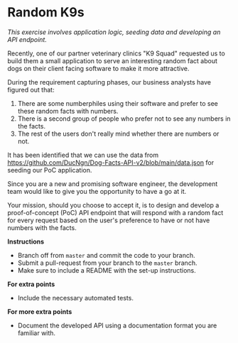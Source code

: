 # Random K9s

*This exercise involves application logic, seeding data and developing an API endpoint.*

Recently, one of our partner veterinary clinics "K9 Squad" requested us to build them a small application to serve an
interesting random fact about dogs on their client facing software to make it more attractive.

During the requirement capturing phases, our business analysts have figured out that:

1. There are some numberphiles using their software and prefer to see these random facts with numbers.
2. There is a second group of people who prefer not to see any numbers in the facts.
3. The rest of the users don't really mind whether there are numbers or not.

It has been identified that we can use the data from https://github.com/DucNgn/Dog-Facts-API-v2/blob/main/data.json for
seeding our PoC application.

Since you are a new and promising software engineer, the development team would like to give you the opportunity to have
a go at it.

Your mission, should you choose to accept it, is to design and develop a proof-of-concept (PoC) API endpoint that will
respond with a random fact for every request based on the user's preference to have or not have numbers with the facts.

**Instructions**

- Branch off from `master` and commit the code to your branch.
- Submit a pull-request from your branch to the `master` branch.
- Make sure to include a README with the set-up instructions.

**For extra points**

- Include the necessary automated tests.

**For more extra points**

- Document the developed API using a documentation format you are familiar with.
